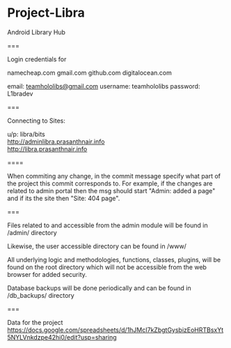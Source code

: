 Project-Libra
=============

Android Library Hub

===

Login credentials for

namecheap.com
gmail.com
github.com
digitalocean.com

email:    teamhololibs@gmail.com
username: teamhololibs
password: L1bradev

===

Connecting to Sites:

u/p: libra/bits <br/>
http://adminlibra.prasanthnair.info <br/>
http://libra.prasanthnair.info

====

When commiting any change, in the commit message specify what part of the project this commit corresponds to. For example, if the changes are related to admin portal then the msg should start "Admin: added a page" and if its the site then "Site: 404 page". 

===

Files related to and accessible from the admin module will be found in /admin/ directory

Likewise, the user accessible directory can be found in /www/

All underlying logic and methodologies, functions, classes, plugins, will be found on the root directory which will not be accessible from the web browser for added security.

Database backups will be done periodically and can be found in /db_backups/ directory

===

Data for the project<br/>
https://docs.google.com/spreadsheets/d/1hJMcI7kZbgtGysbizEoHRTBsxYt5NYLVnkdzpe42hi0/edit?usp=sharing
